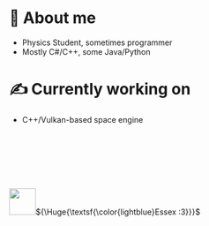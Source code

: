 # 🔭 About me
- Physics Student, sometimes programmer
- Mostly C#/C++, some Java/Python

# ✍️ Currently working on
- C++/Vulkan-based space engine

<br><br><br><br><br><br>
<img src="https://i.imgur.com/bl3Opb8.png" width="48" height="48">${\Huge{\textsf{\color{lightblue}Essex :3}}}$

<!--
**kaerospace/kaerospace** is a ✨ _special_ ✨ repository because its `README.md` (this file) appears on your GitHub profile.

Here are some ideas to get you started:

- 🔭 I’m currently working on ...
- 🌱 I’m currently learning ...
- 👯 I’m looking to collaborate on ...
- 🤔 I’m looking for help with ...
- 💬 Ask me about ...
- 📫 How to reach me: ...
- 😄 Pronouns: ...
- ⚡ Fun fact: ...
-->
